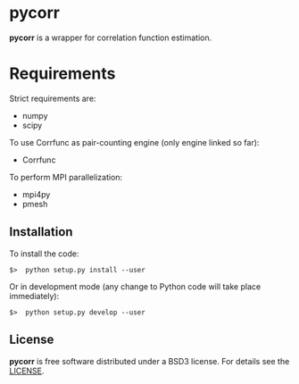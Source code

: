 # pycorr

**pycorr** is a wrapper for correlation function estimation.

# Requirements

Strict requirements are:

  - numpy
  - scipy

To use Corrfunc as pair-counting engine (only engine linked so far):

  - Corrfunc

To perform MPI parallelization:

  - mpi4py
  - pmesh

## Installation

To install the code:
```
$>  python setup.py install --user
```
Or in development mode (any change to Python code will take place immediately):
```
$>  python setup.py develop --user
```

## License

**pycorr** is free software distributed under a BSD3 license. For details see the [LICENSE](https://github.com/adematti/pycorr/blob/main/LICENSE).

